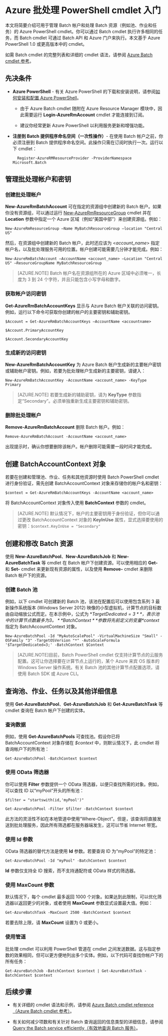 <properties
   pageTitle="Azure Batch PowerShell 入门 | Azure"
   description="快速介绍可用于管理 Azure Batch 服务的 Azure PowerShell cmdlet"
   services="batch"
   documentationCenter=""
   authors="dlepow"
   manager="timlt"
   editor=""/>

<tags
   ms.service="batch"
   ms.date="04/21/2016"
   wacn.date=""/>

# Azure 批处理 PowerShell cmdlet 入门
本文将简要介绍可用于管理 Batch 帐户和处理 Batch 资源（例如池、作业和任务）的 Azure PowerShell cmdlet。你可以通过 Batch cmdlet 执行许多相同的任务，而 Batch cmdlet 可通过 Batch API 和 Azure 门户来执行。本文基于 Azure PowerShell 1.0 或更高版本中的 cmdlet。

如需 Batch cmdlet 的完整列表和详细的 cmdlet 语法，请参阅 [Azure Batch cmdlet 参考](https://msdn.microsoft.com/library/azure/mt125957.aspx)。


## 先决条件

* **Azure PowerShell** - 有关 Azure PowerShell 的下载和安装说明，请参阅[如何安装和配置 Azure PowerShell](/documentation/articles/powershell-install-configure)。 
   
    * 由于 Azure Batch cmdlet 随附在 Azure Resource Manager 模块中，因此需要运行 **Login-AzureRmAccount** cmdlet 才能连接到订阅。 
    
    * 建议你经常更新 Azure PowerShell 以利用服务更新和增强功能。
    
* **注册到 Batch 提供程序命名空间（一次性操作）**- 在使用 Batch 帐户之前，你必须注册到 Batch 提供程序命名空间。此操作只需在订阅时执行一次。运行以下 cmdlet：

        Register-AzureRMResourceProvider -ProviderNamespace Microsoft.Batch


## 管理批处理帐户和密钥

### 创建批处理帐户

**New-AzureRmBatchAccount** 可在指定的资源组中创建新的 Batch 帐户。如果你没有资源组，可以通过运行 [New-AzureRmResourceGroup](https://msdn.microsoft.com/library/azure/mt603739.aspx) cmdlet 并在 **Location** 参数中指定一个 Azure 区域（例如“美国中部”）来创建资源组。例如：


    New-AzureRmResourceGroup –Name MyBatchResourceGroup –location "Central US"


然后，在资源组中创建新的 Batch 帐户，此时还应该为 <*account\_name*> 指定帐户名，以及批处理服务可用的位置。帐户创建可能需要几分钟才能完成。例如：


    New-AzureRmBatchAccount –AccountName <account_name> –Location "Central US" –ResourceGroupName MyBatchResourceGroup

> [AZURE.NOTE] Batch 帐户名在资源组所在的 Azure 区域中必须唯一，长度为 3 到 24 个字符，并且只能包含小写字母和数字。

### 获取帐户访问密钥
**Get-AzureRmBatchAccountKeys** 显示与 Azure Batch 帐户关联的访问密钥。例如，运行以下命令可获取你创建的帐户的主要密钥和辅助密钥。

    $Account = Get-AzureRmBatchAccountKeys –AccountName <accountname>

    $Account.PrimaryAccountKey

    $Account.SecondaryAccountKey


### 生成新的访问密钥
**New-AzureRmBatchAccountKey** 为 Azure Batch 帐户生成新的主要帐户密钥或辅助帐户密钥。例如，若要为批处理帐户生成新的主要密钥，请键入：


    New-AzureRmBatchAccountKey -AccountName <account_name> -KeyType Primary


> [AZURE.NOTE] 若要生成新的辅助密钥，请为 **KeyType** 参数指定“Secondary”。必须单独重新生成主要密钥和辅助密钥。

### 删除批处理帐户
**Remove-AzureRmBatchAccount** 删除 Batch 帐户。例如：


    Remove-AzureRmBatchAccount -AccountName <account_name>

出现提示时，确认你想要删除该帐户。帐户删除可能需要一段时间才能完成。

## 创建 BatchAccountContext 对象

若要在创建和管理池、作业、任务和其他资源时使用 Batch PowerShell cmdlet 进行身份验证，需先创建 BatchAccountContext 对象来存储你的帐户名和密钥：

    $context = Get-AzureRmBatchAccountKeys -AccountName <account_name>

将 BatchAccountContext 对象传入使用 **BatchContext** 参数的 cmdlet。

> [AZURE.NOTE] 默认情况下，帐户的主要密钥用于身份验证，但你可以通过更改 BatchAccountContext 对象的 **KeyInUse** 属性，显式选择要使用的密钥：`$context.KeyInUse = "Secondary"`



## 创建和修改 Batch 资源
使用 **New-AzureBatchPool**、**New-AzureBatchJob** 和 **New-AzureBatchTask** 等 cmdlet 在 Batch 帐户下创建资源。可以使用相应的 **Get-** 和 **Set-** cmdlet 来更新现有资源的属性，以及使用 **Remove-** cmdlet 来删除 Batch 帐户下的资源。

### 创建 Batch 池

例如，以下 cmdlet 可创建新的 Batch 池，该池在配置后可以使用包含系列 3 最新操作系统版本 (Windows Server 2012) 映像的小型虚拟机，计算节点的目标数由自动缩放公式而定。在本示例中，公式为 **$TargetDedicated=3**，表示池中的计算节点数最多为 3。**BatchContext** 参数将先前定义的变量 *$context* 指定为 BatchAccountContext 对象。


    New-AzureBatchPool -Id "MyAutoScalePool" -VirtualMachineSize "Small" -OSFamily "3" -TargetOSVersion "*" -AutoScaleFormula '$TargetDedicated=3;' -BatchContext $Context

>[AZURE.NOTE]目前，Batch PowerShell cmdlet 仅支持计算节点的云服务配置。这可让你选择要在计算节点上运行的，某个 Azure 来宾 OS 版本的 Windows Server 操作系统。有关 Batch 池的其他计算节点配置选项，请使用 Batch SDK 或 Azure CLI。

## 查询池、作业、任务以及其他详细信息

使用 **Get-AzureBatchPool**、**Get-AzureBatchJob** 和 **Get-AzureBatchTask** 等 cmdlet 查询在 Batch 帐户下创建的实体。


### 查询数据

例如，使用 **Get-AzureBatchPools** 可查找池。假设你已将 BatchAccountContext 对象存储在 *$context* 中，则默认情况下，此 cmdlet 将查询帐户下的所有池：


    Get-AzureBatchPool -BatchContext $context

### 使用 OData 筛选器

你可以使用 **Filter** 参数提供一个 OData 筛选器，以便只查找所需的对象。例如，可以查找 ID 以“myPool”开头的所有池：


    $filter = "startswith(id,'myPool')"

    Get-AzureBatchPool -Filter $filter -BatchContext $context


此方法的灵活性不如在本地管道中使用“Where-Object”。但是，该查询将直接发送到批处理服务，因此所有筛选都在服务器端发生，这可以节省 Internet 带宽。

### 使用 Id 参数

OData 筛选器的替代方法是使用 **Id** 参数。若要查询 ID 为“myPool”的特定池：


    Get-AzureBatchPool -Id "myPool" -BatchContext $context


**Id** 参数仅支持全 ID 搜索，而不支持通配符或 OData 样式的筛选器。



### 使用 MaxCount 参数

默认情况下，每个 cmdlet 最多返回 1000 个对象。如果达到此限制，可以优化筛选器以返回更少的对象，或者使用 **MaxCount** 参数显式设置最大值。例如：


    Get-AzureBatchTask -MaxCount 2500 -BatchContext $context

若要去除上限，请 **MaxCount** 设置为 0 或更小。

### 使用管道

批处理 cmdlet 可以利用 PowerShell 管道在 cmdlet 之间发送数据。这与指定参数的效果相同，但可以更方便地列出多个实体。例如，以下代码可查找你帐户下的所有任务：


    Get-AzureBatchJob -BatchContext $context | Get-AzureBatchTask -BatchContext $context


## 后续步骤
* 有关详细的 cmdlet 语法和示例，请参阅 [Azure Batch cmdlet reference（Azure Batch cmdlet 参考）](https://msdn.microsoft.com/library/azure/mt125957.aspx)。

* 有关如何减少项数和有关针对 Batch 查询返回的信息类型的详细信息，请参阅 [Query the Batch service efficiently（有效地查询 Batch 服务）](batch-efficient-list-queries.md)。

<!---HONumber=Mooncake_0704_2016-->